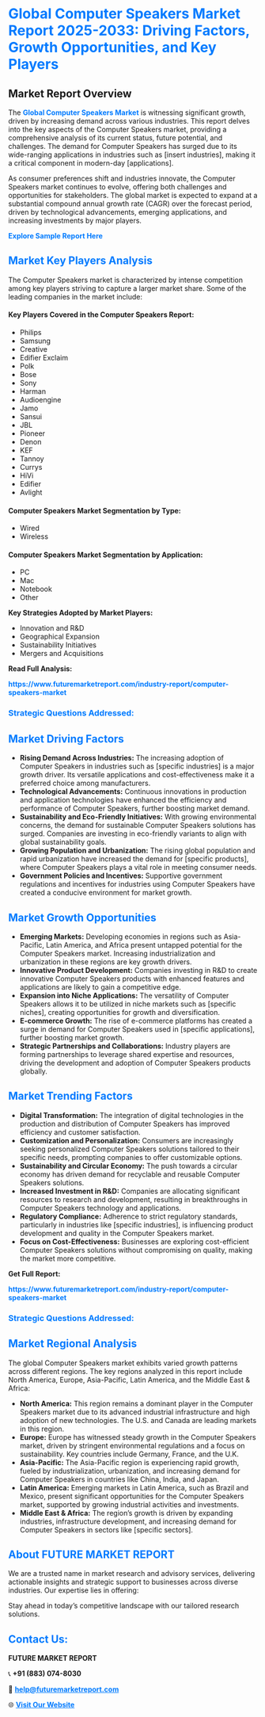<h1 style="color: #007BFF;">Global Computer Speakers Market Report 2025-2033: Driving Factors, Growth Opportunities, and Key Players</h1>

<section id="overview">
<h2>Market Report Overview</h2>
<p>The <a href="https://www.futuremarketreport.com/industry-report/computer-speakers-market" style="color: #007BFF; text-decoration: none;"><strong>Global Computer Speakers Market</strong></a> is witnessing significant growth, driven by increasing demand across various industries. This report delves into the key aspects of the Computer Speakers market, providing a comprehensive analysis of its current status, future potential, and challenges. The demand for Computer Speakers has surged due to its wide-ranging applications in industries such as [insert industries], making it a critical component in modern-day [applications].</p>
<p>As consumer preferences shift and industries innovate, the Computer Speakers market continues to evolve, offering both challenges and opportunities for stakeholders. The global market is expected to expand at a substantial compound annual growth rate (CAGR) over the forecast period, driven by technological advancements, emerging applications, and increasing investments by major players.</p>
</section>

<section id="overview">
<p><a href="https://www.futuremarketreport.com/request-sample/reportId=89132" style="color: #007BFF; text-decoration: none;"><strong>Explore Sample Report Here</strong></a></p>
</section>

<section id="key-players">
<h2 style="color: #007BFF;">Market Key Players Analysis</h2>
<p>The Computer Speakers market is characterized by intense competition among key players striving to capture a larger market share. Some of the leading companies in the market include:</p>
<h4>Key Players Covered in the Computer Speakers Report:</h4>
<ul><li>Philips</li><li>Samsung</li><li>Creative</li><li>Edifier Exclaim</li><li>Polk</li><li>Bose</li><li>Sony</li><li>Harman</li><li>Audioengine</li><li>Jamo</li><li>Sansui</li><li>JBL</li><li>Pioneer</li><li>Denon</li><li>KEF</li><li>Tannoy</li><li>Currys</li><li>HiVi</li><li>Edifier</li><li>Avlight</li></ul>
<h4>Computer Speakers Market Segmentation by Type:</h4>
<ul><li>Wired</li><li>Wireless</li></ul>

<h4>Computer Speakers Market Segmentation by Application:</h4>
<ul><li>PC</li><li>Mac</li><li>Notebook</li><li>Other</li></ul>
<p><strong>Key Strategies Adopted by Market Players:</strong></p>
<ul>
<li>Innovation and R&D</li>
<li>Geographical Expansion</li>
<li>Sustainability Initiatives</li>
<li>Mergers and Acquisitions</li>
</ul>
</section>

<section>
<p><strong>Read Full Analysis: </strong></p><a href="https://www.futuremarketreport.com/industry-report/computer-speakers-market" style="color: #007BFF; text-decoration: none;"><strong>https://www.futuremarketreport.com/industry-report/computer-speakers-market</strong></a>
<h3 style="color: #007BFF;">Strategic Questions Addressed:</h3>
</section>

<section id="driving-factors">
<h2 style="color: #007BFF;">Market Driving Factors</h2>
<ul>
<li><strong>Rising Demand Across Industries:</strong> The increasing adoption of Computer Speakers in industries such as [specific industries] is a major growth driver. Its versatile applications and cost-effectiveness make it a preferred choice among manufacturers.</li>
<li><strong>Technological Advancements:</strong> Continuous innovations in production and application technologies have enhanced the efficiency and performance of Computer Speakers, further boosting market demand.</li>
<li><strong>Sustainability and Eco-Friendly Initiatives:</strong> With growing environmental concerns, the demand for sustainable Computer Speakers solutions has surged. Companies are investing in eco-friendly variants to align with global sustainability goals.</li>
<li><strong>Growing Population and Urbanization:</strong> The rising global population and rapid urbanization have increased the demand for [specific products], where Computer Speakers plays a vital role in meeting consumer needs.</li>
<li><strong>Government Policies and Incentives:</strong> Supportive government regulations and incentives for industries using Computer Speakers have created a conducive environment for market growth.</li>
</ul>
</section>

<section id="growth-opportunities">
<h2 style="color: #007BFF;">Market Growth Opportunities</h2>
<ul>
<li><strong>Emerging Markets:</strong> Developing economies in regions such as Asia-Pacific, Latin America, and Africa present untapped potential for the Computer Speakers market. Increasing industrialization and urbanization in these regions are key growth drivers.</li>
<li><strong>Innovative Product Development:</strong> Companies investing in R&D to create innovative Computer Speakers products with enhanced features and applications are likely to gain a competitive edge.</li>
<li><strong>Expansion into Niche Applications:</strong> The versatility of Computer Speakers allows it to be utilized in niche markets such as [specific niches], creating opportunities for growth and diversification.</li>
<li><strong>E-commerce Growth:</strong> The rise of e-commerce platforms has created a surge in demand for Computer Speakers used in [specific applications], further boosting market growth.</li>
<li><strong>Strategic Partnerships and Collaborations:</strong> Industry players are forming partnerships to leverage shared expertise and resources, driving the development and adoption of Computer Speakers products globally.</li>
</ul>
</section>

<section id="trending-factors">
<h2 style="color: #007BFF;">Market Trending Factors</h2>
<ul>
<li><strong>Digital Transformation:</strong> The integration of digital technologies in the production and distribution of Computer Speakers has improved efficiency and customer satisfaction.</li>
<li><strong>Customization and Personalization:</strong> Consumers are increasingly seeking personalized Computer Speakers solutions tailored to their specific needs, prompting companies to offer customizable options.</li>
<li><strong>Sustainability and Circular Economy:</strong> The push towards a circular economy has driven demand for recyclable and reusable Computer Speakers solutions.</li>
<li><strong>Increased Investment in R&D:</strong> Companies are allocating significant resources to research and development, resulting in breakthroughs in Computer Speakers technology and applications.</li>
<li><strong>Regulatory Compliance:</strong> Adherence to strict regulatory standards, particularly in industries like [specific industries], is influencing product development and quality in the Computer Speakers market.</li>
<li><strong>Focus on Cost-Effectiveness:</strong> Businesses are exploring cost-efficient Computer Speakers solutions without compromising on quality, making the market more competitive.</li>
</ul>
</section>

<section>
<p><strong>Get Full Report: </strong></p><a href="https://www.futuremarketreport.com/industry-report/computer-speakers-market" style="color: #007BFF; text-decoration: none;"><strong>https://www.futuremarketreport.com/industry-report/computer-speakers-market</strong></a>
<h3 style="color: #007BFF;">Strategic Questions Addressed:</h3>
</section>


<section id="regional-analysis">
<h2 style="color: #007BFF;">Market Regional Analysis</h2>
<p>The global Computer Speakers market exhibits varied growth patterns across different regions. The key regions analyzed in this report include North America, Europe, Asia-Pacific, Latin America, and the Middle East & Africa:</p>
<ul>
<li><strong>North America:</strong> This region remains a dominant player in the Computer Speakers market due to its advanced industrial infrastructure and high adoption of new technologies. The U.S. and Canada are leading markets in this region.</li>
<li><strong>Europe:</strong> Europe has witnessed steady growth in the Computer Speakers market, driven by stringent environmental regulations and a focus on sustainability. Key countries include Germany, France, and the U.K.</li>
<li><strong>Asia-Pacific:</strong> The Asia-Pacific region is experiencing rapid growth, fueled by industrialization, urbanization, and increasing demand for Computer Speakers in countries like China, India, and Japan.</li>
<li><strong>Latin America:</strong> Emerging markets in Latin America, such as Brazil and Mexico, present significant opportunities for the Computer Speakers market, supported by growing industrial activities and investments.</li>
<li><strong>Middle East & Africa:</strong> The region’s growth is driven by expanding industries, infrastructure development, and increasing demand for Computer Speakers in sectors like [specific sectors].</li>
</ul>
</section>

<footer>
<h2 style="color: #007BFF;">About FUTURE MARKET REPORT</h2>
<p>We are a trusted name in market research and advisory services, delivering actionable insights and strategic support to businesses across diverse industries. Our expertise lies in offering:</p>

<p>Stay ahead in today’s competitive landscape with our tailored research solutions.</p>

<h2 style="color: #007BFF;">Contact Us:</h2>
<p><strong>FUTURE MARKET REPORT</strong></p>
<p>📞 <strong>+91 (883) 074-8030</strong></p>
<p>📧 <strong><a href="mailto:help@futuremarketreport.com" style="color: #007BFF;">help@futuremarketreport.com</a></strong></p>
<p>🌐 <strong><a href="https://www.futuremarketreport.com/" style="color: #007BFF;">Visit Our Website</a></strong></p>
</footer>